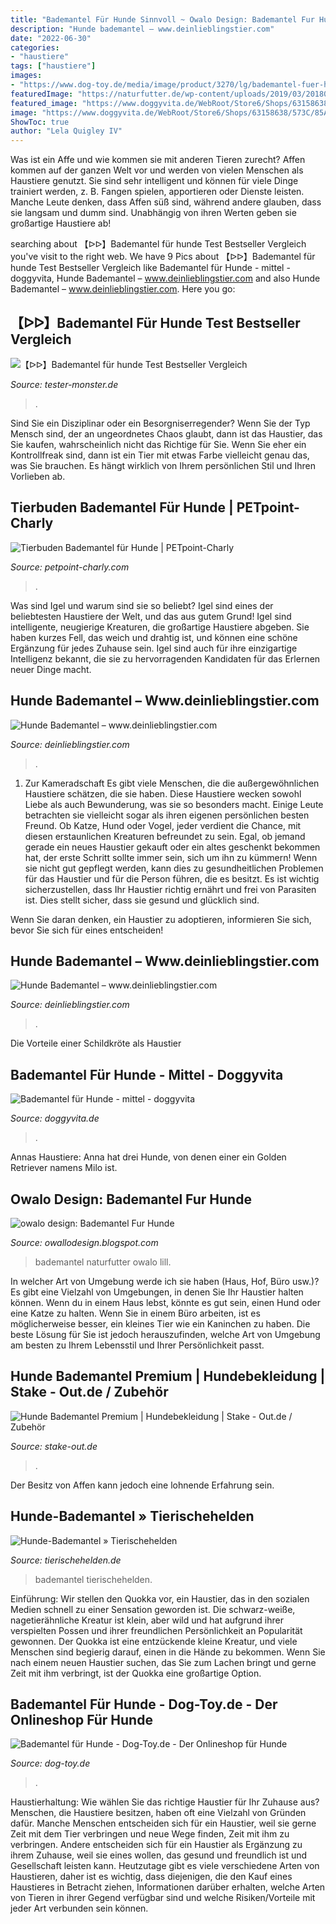 ```yaml
---
title: "Bademantel Für Hunde Sinnvoll ~ Owalo Design: Bademantel Fur Hunde"
description: "Hunde bademantel – www.deinlieblingstier.com"
date: "2022-06-30"
categories:
- "haustiere"
tags: ["haustiere"]
images:
- "https://www.dog-toy.de/media/image/product/3270/lg/bademantel-fuer-hunde.jpg"
featuredImage: "https://naturfutter.de/wp-content/uploads/2019/03/20180328_Mantel_002_web.jpg"
featured_image: "https://www.doggyvita.de/WebRoot/Store6/Shops/63158638/573C/85A0/AA70/FDE8/257C/C0A8/2ABA/CE62/Bademantel2.jpg"
image: "https://www.doggyvita.de/WebRoot/Store6/Shops/63158638/573C/85A0/AA70/FDE8/257C/C0A8/2ABA/CE62/Bademantel2.jpg"
ShowToc: true
author: "Lela Quigley IV"
---
```



Was ist ein Affe und wie kommen sie mit anderen Tieren zurecht?
Affen kommen auf der ganzen Welt vor und werden von vielen Menschen als Haustiere genutzt. Sie sind sehr intelligent und können für viele Dinge trainiert werden, z. B. Fangen spielen, apportieren oder Dienste leisten. Manche Leute denken, dass Affen süß sind, während andere glauben, dass sie langsam und dumm sind. Unabhängig von ihren Werten geben sie großartige Haustiere ab!

	

		
searching about 【ᐅᐅ】Bademantel für hunde Test Bestseller Vergleich you've visit to the right web. We have 9 Pics about 【ᐅᐅ】Bademantel für hunde Test Bestseller Vergleich like Bademantel für Hunde - mittel - doggyvita, Hunde Bademantel – www.deinlieblingstier.com and also Hunde Bademantel – www.deinlieblingstier.com. Here you go:
		
    
## 【ᐅᐅ】Bademantel Für Hunde Test Bestseller Vergleich

<img loading=lazy src="https://images-na.ssl-images-amazon.com/images/I/71NAuh1gD8L._SX466_.jpg" onerror="this.onerror=null;this.src='https://tse4.mm.bing.net/th?id=OIP.68BNOU5eQwh6yYtZf_lBxwAAAA&amp;pid=15.1';" alt="【ᐅᐅ】Bademantel für hunde Test Bestseller Vergleich">

_Source: tester-monster.de_

>. 

	

Sind Sie ein Disziplinar oder ein Besorgniserregender?
Wenn Sie der Typ Mensch sind, der an ungeordnetes Chaos glaubt, dann ist das Haustier, das Sie kaufen, wahrscheinlich nicht das Richtige für Sie. Wenn Sie eher ein Kontrollfreak sind, dann ist ein Tier mit etwas Farbe vielleicht genau das, was Sie brauchen. Es hängt wirklich von Ihrem persönlichen Stil und Ihren Vorlieben ab.

    
## Tierbuden Bademantel Für Hunde | PETpoint-Charly

<img loading=lazy src="https://www.petpoint-charly.com/media/image/0d/ed/ef/bademantel-blau-1.jpg" onerror="this.onerror=null;this.src='https://tse4.mm.bing.net/th?id=OIP.o5MX1ozv35l7r2HwdgbJhwHaEO&amp;pid=15.1';" alt="Tierbuden Bademantel für Hunde | PETpoint-Charly">

_Source: petpoint-charly.com_

>. 

	

Was sind Igel und warum sind sie so beliebt?
Igel sind eines der beliebtesten Haustiere der Welt, und das aus gutem Grund! Igel sind intelligente, neugierige Kreaturen, die großartige Haustiere abgeben. Sie haben kurzes Fell, das weich und drahtig ist, und können eine schöne Ergänzung für jedes Zuhause sein. Igel sind auch für ihre einzigartige Intelligenz bekannt, die sie zu hervorragenden Kandidaten für das Erlernen neuer Dinge macht.

    
## Hunde Bademantel – Www.deinlieblingstier.com

<img loading=lazy src="https://cdn.shopify.com/s/files/1/0203/9372/1920/products/product-image-1108736679_1024x1024.jpg?v=1582926898" onerror="this.onerror=null;this.src='https://tse2.mm.bing.net/th?id=OIP.vqI0R-_1rMdcMUtDpdCoawHaHa&amp;pid=15.1';" alt="Hunde Bademantel – www.deinlieblingstier.com">

_Source: deinlieblingstier.com_

>. 

	

1. Zur Kameradschaft
Es gibt viele Menschen, die die außergewöhnlichen Haustiere schätzen, die sie haben. Diese Haustiere wecken sowohl Liebe als auch Bewunderung, was sie so besonders macht. Einige Leute betrachten sie vielleicht sogar als ihren eigenen persönlichen besten Freund. Ob Katze, Hund oder Vogel, jeder verdient die Chance, mit diesen erstaunlichen Kreaturen befreundet zu sein.
Egal, ob jemand gerade ein neues Haustier gekauft oder ein altes geschenkt bekommen hat, der erste Schritt sollte immer sein, sich um ihn zu kümmern! Wenn sie nicht gut gepflegt werden, kann dies zu gesundheitlichen Problemen für das Haustier und für die Person führen, die es besitzt. Es ist wichtig sicherzustellen, dass Ihr Haustier richtig ernährt und frei von Parasiten ist. Dies stellt sicher, dass sie gesund und glücklich sind.

Wenn Sie daran denken, ein Haustier zu adoptieren, informieren Sie sich, bevor Sie sich für eines entscheiden!

    
## Hunde Bademantel – Www.deinlieblingstier.com

<img loading=lazy src="https://cdn.shopify.com/s/files/1/0203/9372/1920/products/product-image-1108736684_1200x1200.jpg?v=1582926898" onerror="this.onerror=null;this.src='https://tse1.mm.bing.net/th?id=OIP.9juBKQ6Arh7h7-UC5NEFPAHaHa&amp;pid=15.1';" alt="Hunde Bademantel – www.deinlieblingstier.com">

_Source: deinlieblingstier.com_

>. 

	

Die Vorteile einer Schildkröte als Haustier

    
## Bademantel Für Hunde - Mittel - Doggyvita

<img loading=lazy src="https://www.doggyvita.de/WebRoot/Store6/Shops/63158638/573C/85A0/AA70/FDE8/257C/C0A8/2ABA/CE62/Bademantel2.jpg" onerror="this.onerror=null;this.src='https://tse2.mm.bing.net/th?id=OIP.JlEG3NWEH1QO0GCEXQpyggEsDB&amp;pid=15.1';" alt="Bademantel für Hunde - mittel - doggyvita">

_Source: doggyvita.de_

>. 

	

Annas Haustiere: Anna hat drei Hunde, von denen einer ein Golden Retriever namens Milo ist.

    
## Owalo Design: Bademantel Fur Hunde

<img loading=lazy src="https://naturfutter.de/wp-content/uploads/2019/03/20180328_Mantel_002_web.jpg" onerror="this.onerror=null;this.src='https://tse2.mm.bing.net/th?id=OIP.QJrRNTDR5P7omZTQb4ARSwHaE8&amp;pid=15.1';" alt="owalo design: Bademantel Fur Hunde">

_Source: owallodesign.blogspot.com_

>bademantel naturfutter owalo lill. 

	

In welcher Art von Umgebung werde ich sie haben (Haus, Hof, Büro usw.)?
Es gibt eine Vielzahl von Umgebungen, in denen Sie Ihr Haustier halten können. Wenn du in einem Haus lebst, könnte es gut sein, einen Hund oder eine Katze zu halten. Wenn Sie in einem Büro arbeiten, ist es möglicherweise besser, ein kleines Tier wie ein Kaninchen zu haben. Die beste Lösung für Sie ist jedoch herauszufinden, welche Art von Umgebung am besten zu Ihrem Lebensstil und Ihrer Persönlichkeit passt.

    
## Hunde Bademantel Premium | Hundebekleidung | Stake - Out.de / Zubehör

<img loading=lazy src="https://www.stake-out.de/media/image/c4/75/60/Bade-neu-2.jpg" onerror="this.onerror=null;this.src='https://tse4.mm.bing.net/th?id=OIP.deb1JqtyNF_YmebUCsdMsAHaGb&amp;pid=15.1';" alt="Hunde Bademantel Premium | Hundebekleidung | Stake - Out.de / Zubehör">

_Source: stake-out.de_

>. 

	

Der Besitz von Affen kann jedoch eine lohnende Erfahrung sein.

    
## Hunde-Bademantel » Tierischehelden

<img loading=lazy src="https://www.tierischehelden.de/wp-content/uploads/Hunde-Bademantel.jpg" onerror="this.onerror=null;this.src='https://tse1.mm.bing.net/th?id=OIP.1eT7Ek6hWZ0zBN0O4QFS7QHaFF&amp;pid=15.1';" alt="Hunde-Bademantel » Tierischehelden">

_Source: tierischehelden.de_

>bademantel tierischehelden. 

	

Einführung:
Wir stellen den Quokka vor, ein Haustier, das in den sozialen Medien schnell zu einer Sensation geworden ist. Die schwarz-weiße, nagetierähnliche Kreatur ist klein, aber wild und hat aufgrund ihrer verspielten Possen und ihrer freundlichen Persönlichkeit an Popularität gewonnen.
Der Quokka ist eine entzückende kleine Kreatur, und viele Menschen sind begierig darauf, einen in die Hände zu bekommen. Wenn Sie nach einem neuen Haustier suchen, das Sie zum Lachen bringt und gerne Zeit mit ihm verbringt, ist der Quokka eine großartige Option.

    
## Bademantel Für Hunde - Dog-Toy.de - Der Onlineshop Für Hunde

<img loading=lazy src="https://www.dog-toy.de/media/image/product/3270/lg/bademantel-fuer-hunde.jpg" onerror="this.onerror=null;this.src='https://tse1.mm.bing.net/th?id=OIP.Y3tdL5rcaKWxtuU5T85eHwHaJm&amp;pid=15.1';" alt="Bademantel für Hunde - Dog-Toy.de - Der Onlineshop für Hunde">

_Source: dog-toy.de_

>. 

	

Haustierhaltung: Wie wählen Sie das richtige Haustier für Ihr Zuhause aus?
Menschen, die Haustiere besitzen, haben oft eine Vielzahl von Gründen dafür. Manche Menschen entscheiden sich für ein Haustier, weil sie gerne Zeit mit dem Tier verbringen und neue Wege finden, Zeit mit ihm zu verbringen. Andere entscheiden sich für ein Haustier als Ergänzung zu ihrem Zuhause, weil sie eines wollen, das gesund und freundlich ist und Gesellschaft leisten kann. Heutzutage gibt es viele verschiedene Arten von Haustieren, daher ist es wichtig, dass diejenigen, die den Kauf eines Haustieres in Betracht ziehen, Informationen darüber erhalten, welche Arten von Tieren in ihrer Gegend verfügbar sind und welche Risiken/Vorteile mit jeder Art verbunden sein können.

